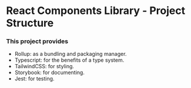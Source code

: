 # React Components Library - Project Structure

### This project provides
- Rollup: as a bundling and packaging manager.
- Typescript: for the benefits of a type system.
- TailwindCSS: for styling.
- Storybook: for documenting.
- Jest: for testing.
